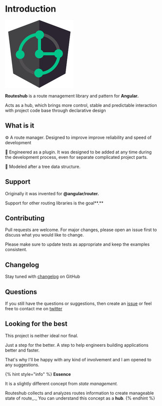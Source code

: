 # Introduction

![](.gitbook/assets/icon_origin_225x225.png)

**Routeshub** is a route management library and pattern for **Angular.** 

Acts as a hub, which brings more control, stable and predictable interaction with project code base through declarative design

## What is it

⚙ A route manager. Designed to improve improve reliability and speed of development

🔩 Engineered as a plugin. It was designed to be added at any time during the development process, even for separate complicated project parts.

🔧 Modeled after a tree data structure. 

## Support

Originally it was invented for **@angular/router.**

Support for other routing libraries is the goal**.**

## **Contributing**

Pull requests are welcome. For major changes, please open an issue first to discuss what you would like to change.

Please make sure to update tests as appropriate and keep the examples consistent.

## **Changelog**

Stay tuned with [changelog](https://github.com/maktarsis/routeshub/blob/master/CHANGELOG.md) on GitHub

## Questions

If you still have the questions or suggestions, then create an [issue](https://github.com/maktarsis/routeshub/issues)  or feel free to contact me on [twitter](https://twitter.com/maktarsis)

## Looking for the best

This project is neither ideal nor final.

Just a step for the better. A step to help engineers building applications better and faster.

That's why I'll be happy with any kind of involvement and I am opened to any suggestions.

{% hint style="info" %}
**Essence**

It is a slightly different concept from _state management._

Routeshub collects and analyzes routes information to create manageable state of route_._ You can understand this concept as a **hub**.
{% endhint %}


